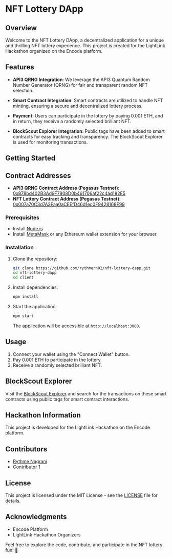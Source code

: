 # NFT Lottery DApp

## Overview

Welcome to the NFT Lottery DApp, a decentralized application for a unique and thrilling NFT lottery experience. This project is created for the LightLink Hackathon organized on the Encode platform.

## Features

- **API3 QRNG Integration**: We leverage the API3 Quantum Random Number Generator (QRNG) for fair and transparent random NFT selection.

- **Smart Contract Integration**: Smart contracts are utilized to handle NFT minting, ensuring a secure and decentralized lottery process.

- **Payment**: Users can participate in the lottery by paying 0.001 ETH, and in return, they receive a randomly selected brilliant NFT.

- **BlockScout Explorer Integration**: Public tags have been added to smart contracts for easy tracking and transparency. The BlockScout Explorer is used for monitoring transactions.

## Getting Started

## Contract Addresses

- **API3 QRNG Contract Address (Pegasus Testnet):** [0x878bd402B3Ad9F7808D0b461706af22c4ad182E5](https://pegasus.lightlink.io/address/0x878bd402B3Ad9F7808D0b461706af22c4ad182E5)
- **NFT Lottery Contract Address (Pegasus Testnet):** [0x007a70C3d7A3Faa0aCEEfD46d1ec0F9428168F99](https://peagasus.lightlink.io/address/0x007a70C3d7A3Faa0aCEEfD46d1ec0F9428168F99)

### Prerequisites

- Install [Node.js](https://nodejs.org/)
- Install [MetaMask](https://metamask.io/) or any Ethereum wallet extension for your browser.

### Installation

1. Clone the repository:

   ```bash
   git clone https://github.com/rythmern02/nft-lottery-dapp.git
   cd nft-lottery-dapp
   cd client
   ```

2. Install dependencies:

   ```bash
   npm install
   ```

3. Start the application:

   ```bash
   npm start
   ```

   The application will be accessible at `http://localhost:3000`.

## Usage

1. Connect your wallet using the "Connect Wallet" button.
2. Pay 0.001 ETH to participate in the lottery.
3. Receive a randomly selected brilliant NFT.

## BlockScout Explorer

Visit the [BlockScout Explorer](https://blockscout.com/) and search for the transactions on these smart contracts using public tags for smart contract interactions.


## Hackathon Information

This project is developed for the LightLink Hackathon on the Encode platform.

## Contributors

- [Rythme Nagrani](https://www.linkedin.com/in/rythme-nagrani-170ab1265/)
- [Contributor 1](https://github.com/rythmern02)

## License

This project is licensed under the MIT License - see the [LICENSE](LICENSE) file for details.

## Acknowledgments

- Encode Platform
- LightLink Hackathon Organizers

Feel free to explore the code, contribute, and participate in the NFT lottery fun! 🚀
